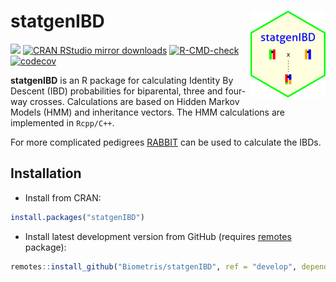 
<!-- README.md is generated from README.Rmd. Please edit that file -->

# statgenIBD <img src="man/figures/logo.png" align="right" height="139" alt="" />

[![](https://www.r-pkg.org/badges/version/statgenIBD)](https://www.r-pkg.org/pkg/statgenIBD)
[![CRAN RStudio mirror
downloads](https://cranlogs.r-pkg.org/badges/statgenIBD)](https://www.r-pkg.org/pkg/statgenIBD)
[![R-CMD-check](https://github.com/Biometris/statgenIBD/workflows/R-CMD-check/badge.svg)](https://github.com/Biometris/statgenIBD/actions?workflow=R-CMD-check)
[![codecov](https://codecov.io/gh/Biometris/statgenIBD/branch/master/graph/badge.svg)](https://app.codecov.io/gh/Biometris/statgenIBD)

**statgenIBD** is an R package for calculating Identity By Descent (IBD)
probabilities for biparental, three and four-way crosses. Calculations
are based on Hidden Markov Models (HMM) and inheritance vectors. The HMM
calculations are implemented in `Rcpp/C++`.

For more complicated pedigrees
[RABBIT](https://github.com/Biometris/RABBIT) can be used to calculate
the IBDs.

## Installation

- Install from CRAN:

``` r
install.packages("statgenIBD")
```

- Install latest development version from GitHub (requires
  [remotes](https://github.com/r-lib/remotes) package):

``` r
remotes::install_github("Biometris/statgenIBD", ref = "develop", dependencies = TRUE)
```
